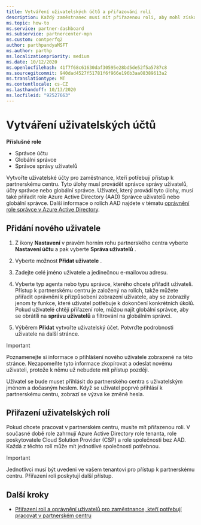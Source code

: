 ```yaml
---
title: Vytváření uživatelských účtů a přiřazování rolí
description: Každý zaměstnanec musí mít přiřazenou roli, aby mohl získat přístup k partnerskému centru. Naučte se vytvářet uživatelské účty, přiřazovat role a nastavovat oprávnění.
ms.topic: how-to
ms.service: partner-dashboard
ms.subservice: partnercenter-mpn
ms.custom: contperfq2
author: parthpandyaMSFT
ms.author: parthp
ms.localizationpriority: medium
ms.date: 10/12/2020
ms.openlocfilehash: 41f7f68c61630daf30595e28bd5de52f5a5787c8
ms.sourcegitcommit: 940dad4527f51781f6f966e196b3aa08389613a2
ms.translationtype: MT
ms.contentlocale: cs-CZ
ms.lasthandoff: 10/13/2020
ms.locfileid: "92527663"
---
```

# <a name="create-user-accounts"></a>Vytváření uživatelských účtů  

**Příslušné role**

- Správce účtu
- Globální správce
- Správce správy uživatelů

Vytvořte uživatelské účty pro zaměstnance, kteří potřebují přístup k partnerskému centru. Tyto úlohy musí provádět správce správy uživatelů, účty správce nebo globální správce. Uživatel, který provádí tyto úlohy, musí také přiřadit role Azure Active Directory (AAD) Správce uživatelů nebo globální správce. Další informace o rolích AAD najdete v tématu [oprávnění role správce v Azure Active Directory](/azure/active-directory/users-groups-roles/directory-assign-admin-roles).

## <a name="add-a-new-user"></a>Přidání nového uživatele

1. Z ikony **Nastavení** v pravém horním rohu partnerského centra vyberte **Nastavení účtu** a pak vyberte **Správa uživatelů** .

2. Vyberte možnost **Přidat uživatele** .

3. Zadejte celé jméno uživatele a jedinečnou e-mailovou adresu.

4. Vyberte typ agenta nebo typu správce, kterého chcete přiřadit uživateli. Přístup k partnerskému centru je založený na rolích, takže můžete přiřadit oprávnění k přizpůsobení zobrazení uživatele, aby se zobrazily jenom ty funkce, které uživatel potřebuje k dokončení konkrétních úkolů.  Pokud uživatelé chtějí přiřazení role, můžou najít globální správce, aby se obrátili na **správu uživatelů** a filtrování na globálním správci.

5. Výběrem **Přidat** vytvořte uživatelský účet. Potvrďte podrobnosti uživatele na další stránce.

> [!IMPORTANT]  
> Poznamenejte si informace o přihlášení nového uživatele zobrazené na této stránce. Nezapomeňte tyto informace zkopírovat a odeslat novému uživateli, protože k němu už nebudete mít přístup později. 

Uživatel se bude muset přihlásit do partnerského centra s uživatelským jménem a dočasným heslem. Když se uživatel poprvé přihlásí k partnerskému centru, zobrazí se výzva ke změně hesla.

## <a name="assign-user-roles"></a>Přiřazení uživatelských rolí

Pokud chcete pracovat v partnerském centru, musíte mít přiřazenou roli.  V současné době role zahrnují Azure Active Directory role tenanta, role poskytovatele Cloud Solution Provider (CSP) a role společnosti bez AAD. Každá z těchto rolí může mít jednotlivé společnosti potřebnou.

>[!Important]
>Jednotlivci musí být uvedeni ve vašem tenantovi pro přístup k partnerskému centru. Přiřazení rolí poskytují další přístup.

## <a name="next-steps"></a>Další kroky

- [Přiřazení rolí a oprávnění uživatelů pro zaměstnance, kteří potřebují pracovat v partnerském centru](permissions-overview.md)
